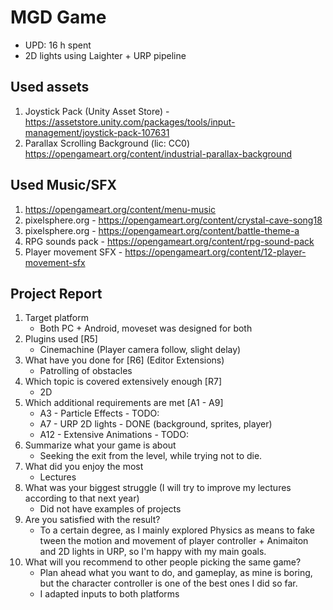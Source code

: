 # MGD Game
- UPD: 16 h spent
- 2D lights using Laighter + URP pipeline

## Used assets
1. Joystick Pack (Unity Asset Store) - https://assetstore.unity.com/packages/tools/input-management/joystick-pack-107631
2. Parallax Scrolling Background (lic: CC0) https://opengameart.org/content/industrial-parallax-background

## Used Music/SFX
1. https://opengameart.org/content/menu-music
2. pixelsphere.org - https://opengameart.org/content/crystal-cave-song18
3. pixelsphere.org - https://opengameart.org/content/battle-theme-a
4. RPG sounds pack - https://opengameart.org/content/rpg-sound-pack
5. Player movement SFX - https://opengameart.org/content/12-player-movement-sfx


## Project Report
1. Target platform 
	- Both PC + Android, moveset was designed for both
2. Plugins used [R5] 
	- Cinemachine (Player camera follow, slight delay)
3. What have you done for [R6] (Editor Extensions)
	- Patrolling of obstacles
4. Which topic is covered extensively enough [R7]
	- 2D 
5. Which additional requirements are met [A1 - A9]
	- A3 - Particle Effects - TODO:
	- A7 - URP 2D lights - DONE (background, sprites, player)
	- A12 - Extensive Animations - TODO:
6. Summarize what your game is about
	- Seeking the exit from the level, while trying not to die. 
7. What did you enjoy the most
	- Lectures
8. What was your biggest struggle (I will try to improve my lectures according to that next year)
	- Did not have examples of projects
9. Are you satisfied with the result? 
	- To a certain degree, as I mainly explored Physics as means to fake tween the motion and movement of player controller + Animaiton and 2D lights in URP, so I'm happy with my main goals.
10. What will you recommend to other people picking the same game?
	- Plan ahead what you want to do, and gameplay, as mine is boring, but the character controller is one of the best ones I did so far. 
	+ I adapted inputs to both platforms